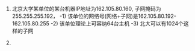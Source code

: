 1. 北京大学某单位的某台机器IP地址为162.105.80.160, 子网掩码为255.255.255.192，
   -1) 该单位的网络号(网络+子网)是162.105.80.192-162.105.80.255
   -2) 该单位理论上可容纳64台主机
   -3) 北大可以有1024个这样的子网

2.
